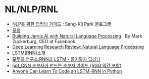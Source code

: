 # NL/NLP/RNL
* [NLP를 위한 딥러닝 가이드](http://docs.likejazz.com/deep-learning-for-nlp/#nlp) : Sang-Kil Park 블로그글
* [모음](http://docs.likejazz.com/deep-learning-for-nlp/#section-2)
* [Building Jarvis AI with Natural Language Processing](https://www.facebook.com/notes/mark-zuckerberg/building-jarvis/10154361492931634?utm_source=mybridge&utm_medium=blog&utm_campaign=read_more) : By Mark Zuckerburg, CEO at Facebook.
* [Deep Learning Research Review: Natural Language Processing](http://www.kdnuggets.com/2017/01/deep-learning-review-natural-language-processing.html)
* [LSTM(RNN)소개](https://brunch.co.kr/@chris-song/9)
* [모두의 연구소:RNN과 LSTM - 쫄지말자 딥러닝](http://www.modulabs.co.kr/DeepLAB_library/11886)
* [ppt_CNN 초보자가 만드는 초보자 가이드 (VGG 약간 포함)](https://www.slideshare.net/leeseungeun/cnn-vgg-72164295)
* [Anyone Can Learn To Code an LSTM-RNN in Python](https://iamtrask.github.io/2015/11/15/anyone-can-code-lstm/)
